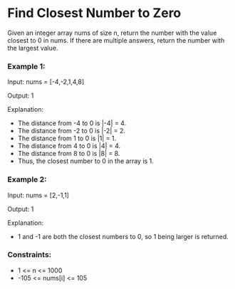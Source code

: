 # Find Closest Number to Zero

Given an integer array nums of size n, return the number with the value closest to 0 in nums. If there are multiple answers, return the number with the largest value.

 

### Example 1:

Input: nums = [-4,-2,1,4,8]

Output: 1

Explanation:
- The distance from -4 to 0 is |-4| = 4.
- The distance from -2 to 0 is |-2| = 2.
- The distance from 1 to 0 is |1| = 1.
- The distance from 4 to 0 is |4| = 4.
- The distance from 8 to 0 is |8| = 8.
- Thus, the closest number to 0 in the array is 1.

### Example 2:

Input: nums = [2,-1,1]

Output: 1

Explanation: 
- 1 and -1 are both the closest numbers to 0, so 1 being larger is returned.
 

### Constraints:
- 1 <= n <= 1000
- -105 <= nums[i] <= 105